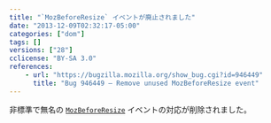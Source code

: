 ```yaml
---
title: "`MozBeforeResize` イベントが廃止されました"
date: "2013-12-09T02:32:17-05:00"
categories: ["dom"]
tags: []
versions: ["28"]
cclicense: "BY-SA 3.0"
references:
    - url: "https://bugzilla.mozilla.org/show_bug.cgi?id=946449"
      title: "Bug 946449 – Remove unused MozBeforeResize event"
---
```

非標準で無名の [`MozBeforeResize`](https://developer.mozilla.org/ja/docs/Web/Reference/Events/MozBeforeResize) イベントの対応が削除されました。
